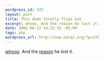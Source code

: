 ```yaml
--- 
wordpress_id: 337
layout: post
title: This dude totally flips out
excerpt: whooo. And the reason he lost it.
date: 2002-08-12 14:32:32 -05:00
tags: php
wordpress_url: http://new.nata2.org/?p=337
---
```

<a href="http://www.nbc5i.com/news/1603917/">whooo</a>. And the <a href="http://www.iol.co.za/index.php?click_id=29&art_id=qw1028980982556B216&set_id=1">reason</a> he lost it.
